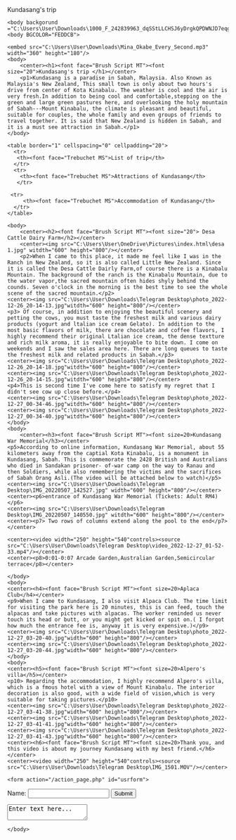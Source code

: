 <head>
	<titile>Kundasang's trip</title>
	</head>
	
	<body backgorund ="C:\Users\User\Downloads\1000_F_242839963_dqSStLLCHSJ6yDrgkQPDWNJD7eqgF54j.jpg">
	<body BGCOLOR="FEDDCB">
	
	<embed src="C:\Users\User\Downloads\Mina_Okabe_Every_Second.mp3" width="360" height="180"/>
	<body>
		<center><h1><font face="Brush Script MT"><font size="20">Kundasang's trip </h1></center>
		<p1>Kundasang is a paradise in Sabah, Malaysia. Also Known as Malaysia's New Zealand, This small town is only about two hours's drive from center of Kota Kinabalu. The weather is cool and the air is very fresh.In addition to being cool and comfortable,stepping on the green and large green pastures here, and overlooking the holy mountain of Sabah---Mount Kinabalu, the climate is pleasant and beautiful, suitable for couples, the whole family and even groups of friends to travel together. It is said that New Zealand is hidden in Sabah, and it is a must see attraction in Sabah.</p1>
	</body>

	<table border="1" cellspacing="0" cellpadding="20">
	  <tr>
	   <th><font face="Trebuchet MS">List of trip</th>
	  </tr>
	  <tr>
        <th><font face="Trebuchet MS">Attractions of Kundasang</th>
       </tr>
       
	 <tr>
         <th><font face="Trebuchet MS">Accommodation of Kundasang</th>
   	  </tr>
	</table>
	
	<body>
		<center><h2><font face="Brush Script MT"><font size="20"> Desa Cattle Dairy Farm</h2></center>
		<center><img src="C:\Users\User\OneDrive\Pictures\index.html\desa 1.jpg" witdth="600" height="800"/></center>
		<p2>When I came to this place, it made me feel like I was in the Ranch in New Zealand, so it is also called Little New Zealand. Since it is called the Desa Cattle Dairly Farm,of course there is a Kinabalu Mountain. The background of the ranch is the Kinabalu Mountain, due to the water vapor,the sacred mountain often hides shyly behind the counds. Seven o'clock in the morning is the best time to see the whole scene of the sacred mountain.</p2>
	<center><img src="C:\Users\User\Downloads\Telegram Desktop\photo_2022-12-26_20-14-13.jpg"witdth="600" height="800"/></center>
	<p3> Of course, in addition to enjoying the beautiful scenery and petting the cows, you must taste the freshest milk and various dairy products (yogurt and ltalian ice cream Gelato). In addition to the most basic flavors of milk, there are chocolate and coffee flavors, I highly recommend their original Ltalian ice cream, the dense textture and rich milk aroma, it is really enjoyable to bite down. I come on weekends and I saw the sales area here. There are long queues to taste the freshest milk and related products in Sabah.</p3>
	<center><img src="C:\Users\User\Downloads\Telegram Desktop\photo_2022-12-26_20-14-18.jpg"witdth="600" height="800"/></center>
	<center><img src="C:\Users\User\Downloads\Telegram Desktop\photo_2022-12-26_20-14-15.jpg"witdth="600" height="800"/></center>
	<p4>This is second time I've come here to satisfy my regret that I didn't see cow up close before.</p4>
	<center><img src="C:\Users\User\Downloads\Telegram Desktop\photo_2022-12-27_00-34-46.jpg"witdth="600" height="800"/></center>
	<center><img src="C:\Users\User\Downloads\Telegram Desktop\photo_2022-12-27_00-34-40.jpg"witdth="600" height="800"/></center>
	</body>
	<body>
		<center><h3><font face="Brush Script MT"><font size=20>Kundasang War Memorial</h3></center>
	<p5>According to online information, Kundasang War Memorial, about 55 kilometers away from the captial Kota Kinabalu, is a monument in Kundasang, Sabah. This is commemorate the 2428 British and Australians who died in Sandakan prisoner- of-war camp on the way to Ranau and then Soldiers, while also remembering the victims and the sacrifices of Sabah Orang Asli.(The video will be attached below to watch)</p5>
	<center><img src="C:\Users\User\Downloads\Telegram Desktop\IMG_20220507_142527.jpg" width="600" height="800"/></center>
	<center><p6>entrance of Kundasang War Memorial (Tickets: Adult RM4)</p6>
	<center><img src="C:\Users\User\Downloads\Telegram Desktop\IMG_20220507_140550.jpg" witdth="600" height="800"/></center>
	<center><p7> Two rows of columns extend along the pool to the end</p7></center>
 
	<center><video width="250" height="540"controls><source src="C:\Users\User\Downloads\Telegram Desktop\video_2022-12-27_01-52-33.mp4"/></center>
	<center><p8>0:01-0:07 Arcade Garden,Australian Garden,Semicircular terrace</p8></center>

	</body>
	<body>
	<center><h4><font face="Brush Script MT"><font size=20>Aplaca Club</h4></center>
	<p9>When I came to Kundasang, I also visit Alpaca Club. The time limit for visiting the park here is 20 minutes, this is can feed, touch the alpacas and take pictures with alpacas. The worker reminded us never touch its head or butt, or you might get kicked or spit on.( I forgot how much the entrance fee is, anyway it is very expensive.)</p9>
	<center><img src="C:\Users\User\Downloads\Telegram Desktop\photo_2022-12-27_03-20-40.jpg"width="600" height="800"/></center>
	<center><img src="C:\Users\User\Downloads\Telegram Desktop\photo_2022-12-27_03-20-44.jpg"width="600" height="800"/></center>
	</body>
	<body>
	<center><h5><font face="Brush Script MT"><font size=20>Alpero's villa</h5></center>
	<p10> Regarding the accommodation, I highly recommend Alpero's villa, which is a fmous hotel with a view of Mount Kinabalu. The interior decoration is also good, with a wide field of vision,which is very suitable for taking pictures.</p10>
	<center><img src="C:\Users\User\Downloads\Telegram Desktop\photo_2022-12-27_03-41-38.jpg"width="600" height="800"/></center>
	<center><img src="C:\Users\User\Downloads\Telegram Desktop\photo_2022-12-27_03-41-41.jpg"width="600" height="800"/></center>
	<center><img src="C:\Users\User\Downloads\Telegram Desktop\photo_2022-12-27_03-41-43.jpg"width="600" height="800"/></center>
	<center><h6><font face="Brush Script MT"><font size=20>Thank you, and this video is about my journey Kundasang with my best friend.</h6></center>
	<center><video width="250" height="540"controls><source src="C:\Users\User\Downloads\Telegram Desktop\IMG_1501.MOV"/></center>

	<form action="/action_page.php" id="usrform">
  Name: <input type="text" name="usrname">
  <input type="submit">
</form>

<textarea name="comment" form="usrform">Enter text here...</textarea>
	</body>
